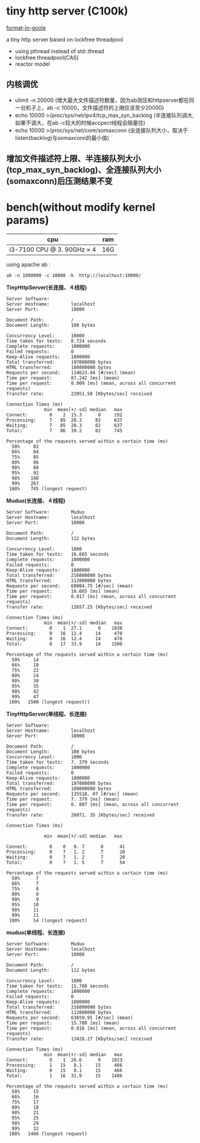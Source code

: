 # tiny http server (C100k)
[format-in-goole](https://zh-google-styleguide.readthedocs.io/en/latest/google-cpp-styleguide/contents/)

a tiny http server based on lockfree threadpool

* using pthread instead of std::thread
* lockfree threadpool(CAS)
* reactor model

## 内核调优

* ulimit -n 20000 (增大最大文件描述符数量，因为ab测压和httpserver都在同一台机子上，ab -c 10000，文件描述符的上限应该至少20000)
* echo 10000 >/proc/sys/net/ipv4/tcp_max_syn_backlog (半连接队列调大, 如果不调大，在ab -c较大的时候accpect线程会阻塞住)
* echo 10000 >/proc/sys/net/core/somaxconn (全连接队列大小，取决于listen(backlog)与somaxconn的最小值)

## 增加文件描述符上限、半连接队列大小(tcp_max_syn_backlog)、全连接队列大小(somaxconn)后压测结果不变

<!-- [testing page](http://www.howard97.top) -->

# bench(without modify kernel params)

| cpu       |   ram    |
|----------|------------|
| i3-7100 CPU @ 3. 90GHz × 4 | 16G|

using apache ab :

``` shell
ab -n 1000000 -c 10000 -k  http://localhost:10000/
```

 **TinyHttpServer(长连接、４线程)**

``` 
Server Software:        
Server Hostname:        localhost
Server Port:            10000

Document Path:          /
Document Length:        108 bytes

Concurrency Level:      10000
Time taken for tests:   8.724 seconds
Complete requests:      1000000
Failed requests:        0
Keep-Alive requests:    1000000
Total transferred:      197000000 bytes
HTML transferred:       108000000 bytes
Requests per second:    114623.44 [#/sec] (mean)
Time per request:       87.242 [ms] (mean)
Time per request:       0.009 [ms] (mean, across all concurrent requests)
Transfer rate:          22051.58 [Kbytes/sec] received

Connection Times (ms)
              min  mean[+/-sd] median   max
Connect:        0    2  15.3      0     192
Processing:     7   85  28.3     82     637
Waiting:        7   85  28.3     82     637
Total:          7   86  39.2     82     745

Percentage of the requests served within a certain time (ms)
  50%     82
  66%     84
  75%     85
  80%     86
  90%     88
  95%     92
  98%    148
  99%    267
 100%    745 (longest request)
 ```

 **Muduo(长连接、４线程)**

``` 
Server Software:        Muduo
Server Hostname:        localhost
Server Port:            10000

Document Path:          /
Document Length:        112 bytes

Concurrency Level:      1000
Time taken for tests:   16.665 seconds
Complete requests:      1000000
Failed requests:        0
Keep-Alive requests:    1000000
Total transferred:      216000000 bytes
HTML transferred:       112000000 bytes
Requests per second:    60004.75 [#/sec] (mean)
Time per request:       16.665 [ms] (mean)
Time per request:       0.017 [ms] (mean, across all concurrent requests)
Transfer rate:          12657.25 [Kbytes/sec] received

Connection Times (ms)
              min  mean[+/-sd] median   max
Connect:        0    1  27.1      0    1038
Processing:     0   16  12.4     14     470
Waiting:        0   16  12.4     14     470
Total:          0   17  33.9     14    1500

Percentage of the requests served within a certain time (ms)
  50%     14
  66%     19
  75%     22
  80%     24
  90%     30
  95%     35
  98%     42
  99%     47
 100%   1500 (longest request))

 ```

**TinyHttpServer(单线程、长连接)**

``` 
Server Software:   	        
Server Hostname:        localhost   	
Server Port:            10000	

Document Path:          /	 
Document Length:        108 bytes	
Concurrency Level:      1000	 
Time taken for tests:   7. 379 seconds	
Complete requests:      1000000	
Failed requests:        0	
Keep-Alive requests:    1000000	
Total transferred:      197000000 bytes	
HTML transferred:       108000000 bytes	
Requests per second:    135518. 07 [#/sec] (mean)	
Time per request:       7. 379 [ms] (mean)	
Time per request:       0. 007 [ms] (mean, across all concurrent requests)	
Transfer rate:          26071. 35 [Kbytes/sec] received	

Connection Times (ms)	

              min  mean[+/-sd] median   max	

Connect:        0    0   0. 7      0      41	
Processing:     0    7   1. 2      7      20	
Waiting:        0    7   1. 2      7      20	
Total:          0    7   1. 5      7      54	

Percentage of the requests served within a certain time (ms)	
  50%      7	
  66%      7	
  75%      8	
  80%      8	
  90%      9	
  95%     10	
  98%     11	
  99%     11	
 100%     54 (longest request)	
 ```

 **muduo(单线程、长连接)**

``` 
Server Software:        Muduo
Server Hostname:        localhost
Server Port:            10000

Document Path:          /
Document Length:        112 bytes

Concurrency Level:      1000
Time taken for tests:   15.708 seconds
Complete requests:      1000000
Failed requests:        0
Keep-Alive requests:    1000000
Total transferred:      216000000 bytes
HTML transferred:       112000000 bytes
Requests per second:    63659.95 [#/sec] (mean)
Time per request:       15.708 [ms] (mean)
Time per request:       0.016 [ms] (mean, across all concurrent requests)
Transfer rate:          13428.27 [Kbytes/sec] received

Connection Times (ms)
              min  mean[+/-sd] median   max
Connect:        0    1  26.6      0    1023
Processing:     1   15   8.1     15     466
Waiting:        0   15   8.1     15     466
Total:          1   16  31.9     15    1486

Percentage of the requests served within a certain time (ms)
  50%     15
  66%     16
  75%     17
  80%     18
  90%     21
  95%     25
  98%     29
  99%     32
 100%   1486 (longest request)

 ```

